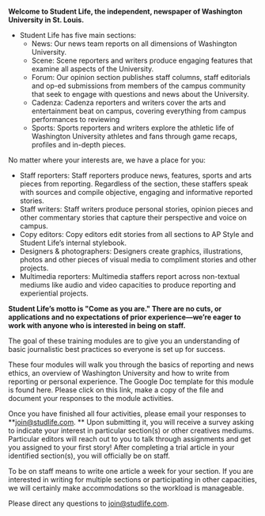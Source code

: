 
**Welcome to Student Life, the independent, newspaper of Washington University in St. Louis.** 


* Student Life has five main sections: 
  * News: Our news team reports on all dimensions of Washington University.
  * Scene: Scene reporters and writers produce engaging features that examine all aspects of the University. 
  * Forum: Our opinion section publishes staff columns, staff editorials and op-ed submissions from members of the campus community that seek to engage with questions and news about the University. 
  * Cadenza: Cadenza reporters and writers cover the arts and entertainment beat on campus, covering everything from campus performances to reviewing 
  * Sports: Sports reporters and writers explore the athletic life of Washington University athletes and fans through game recaps, profiles and in-depth pieces. 

No matter where your interests are, we have a place for you: 

* Staff reporters: Staff reporters produce news, features, sports and arts pieces from reporting. Regardless of the section, these staffers speak with sources and compile objective, engaging and informative reported stories. 
* Staff writers: Staff writers produce personal stories, opinion pieces and other commentary stories that capture their perspective and voice on campus. 
* Copy editors: Copy editors edit stories from all sections to AP Style and Student Life&rsquo;s internal stylebook.
* Designers & photographers: Designers create graphics, illustrations, photos and other pieces of visual media to compliment stories and other projects. 
* Multimedia reporters: Multimedia staffers report across non-textual mediums like audio and video capacities to produce reporting and experiential projects. 

**Student Life&rsquo;s motto is &quot;Come as you are.&quot; There are no cuts, or applications and no expectations of prior experience&mdash;we&rsquo;re eager to work with anyone who is interested in being on staff.** 

The goal of these training modules are to give you an understanding of basic journalistic best practices so everyone is set up for success. 

These four modules will walk you through the basics of reporting and news ethics, an overview of Washington University and how to write from reporting or personal experience. The Google Doc template for this module is found here. Please click on this link, make a copy of the file and document your responses to the module activities. 

Once you have finished all four activities, please email your responses to **join@studlife.com. ** Upon submitting it, you will receive a survey asking to indicate your interest in particular section(s) or other creatives mediums. Particular editors will reach out to you to talk through assignments and get you assigned to your first story! After completing a trial article in your identified section(s), you will officially be on staff. 

To be on staff means to write one article a week for your section. If you are interested in writing for multiple sections or participating in other capacities, we will certainly make accommodations so the workload is manageable. 

Please direct any questions to join@studlife.com. 




 

